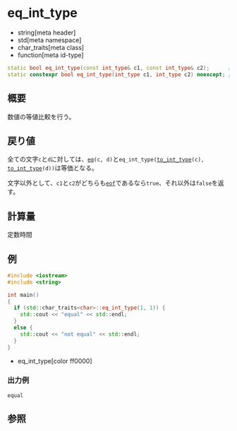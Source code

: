 # eq_int_type
* string[meta header]
* std[meta namespace]
* char_traits[meta class]
* function[meta id-type]

```cpp
static bool eq_int_type(const int_type& c1, const int_type& c2);      // C++03
static constexpr bool eq_int_type(int_type c1, int_type c2) noexcept; // C++11
```

## 概要
数値の等値比較を行う。


## 戻り値
全ての文字`c`と`d`に対しては、[`eq`](eq.md)`(c, d)`と`eq_int_type(`[`to_int_type`](to_int_type.md)`(c),` [`to_int_type`](to_int_type.md)`(d))`は等価となる。

文字以外として、`c1`と`c2`がどちらも[`eof`](eof.md)であるなら`true`、それ以外は`false`を返す。


## 計算量
定数時間


## 例
```cpp example
#include <iostream>
#include <string>

int main()
{
  if (std::char_traits<char>::eq_int_type(1, 1)) {
    std::cout << "equal" << std::endl;
  }
  else {
    std::cout << "not equal" << std::endl;
  }
}
```
* eq_int_type[color ff0000]

### 出力例
```
equal
```

## 参照

